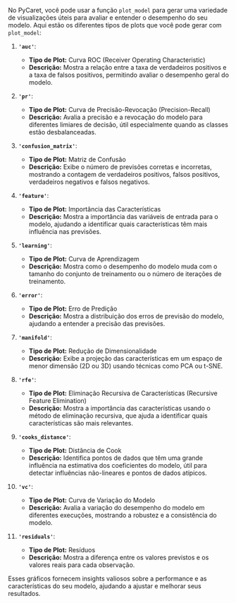 No PyCaret, você pode usar a função `plot_model` para gerar uma variedade de visualizações úteis para avaliar e entender o desempenho do seu modelo. Aqui estão os diferentes tipos de plots que você pode gerar com `plot_model`:

1. **`'auc'`**:
   - **Tipo de Plot:** Curva ROC (Receiver Operating Characteristic)
   - **Descrição:** Mostra a relação entre a taxa de verdadeiros positivos e a taxa de falsos positivos, permitindo avaliar o desempenho geral do modelo.

2. **`'pr'`**:
   - **Tipo de Plot:** Curva de Precisão-Revocação (Precision-Recall)
   - **Descrição:** Avalia a precisão e a revocação do modelo para diferentes limiares de decisão, útil especialmente quando as classes estão desbalanceadas.

3. **`'confusion_matrix'`**:
   - **Tipo de Plot:** Matriz de Confusão
   - **Descrição:** Exibe o número de previsões corretas e incorretas, mostrando a contagem de verdadeiros positivos, falsos positivos, verdadeiros negativos e falsos negativos.

4. **`'feature'`**:
   - **Tipo de Plot:** Importância das Características
   - **Descrição:** Mostra a importância das variáveis de entrada para o modelo, ajudando a identificar quais características têm mais influência nas previsões.

5. **`'learning'`**:
   - **Tipo de Plot:** Curva de Aprendizagem
   - **Descrição:** Mostra como o desempenho do modelo muda com o tamanho do conjunto de treinamento ou o número de iterações de treinamento.

6. **`'error'`**:
   - **Tipo de Plot:** Erro de Predição
   - **Descrição:** Mostra a distribuição dos erros de previsão do modelo, ajudando a entender a precisão das previsões.

7. **`'manifold'`**:
   - **Tipo de Plot:** Redução de Dimensionalidade
   - **Descrição:** Exibe a projeção das características em um espaço de menor dimensão (2D ou 3D) usando técnicas como PCA ou t-SNE.

8. **`'rfe'`**:
   - **Tipo de Plot:** Eliminação Recursiva de Características (Recursive Feature Elimination)
   - **Descrição:** Mostra a importância das características usando o método de eliminação recursiva, que ajuda a identificar quais características são mais relevantes.

9. **`'cooks_distance'`**:
   - **Tipo de Plot:** Distância de Cook
   - **Descrição:** Identifica pontos de dados que têm uma grande influência na estimativa dos coeficientes do modelo, útil para detectar influências não-lineares e pontos de dados atípicos.

10. **`'vc'`**:
    - **Tipo de Plot:** Curva de Variação do Modelo
    - **Descrição:** Avalia a variação do desempenho do modelo em diferentes execuções, mostrando a robustez e a consistência do modelo.

11. **`'residuals'`**:
    - **Tipo de Plot:** Resíduos
    - **Descrição:** Mostra a diferença entre os valores previstos e os valores reais para cada observação.

Esses gráficos fornecem insights valiosos sobre a performance e as características do seu modelo, ajudando a ajustar e melhorar seus resultados.